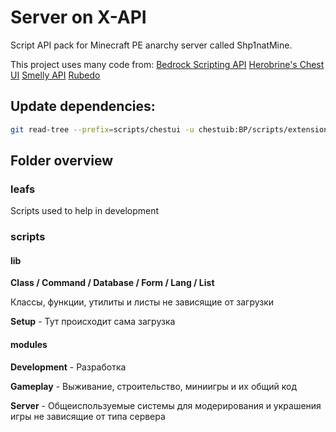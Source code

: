 # Server on X-API

Script API pack for Minecraft PE anarchy server called Shp1natMine. 

This project uses many code from:
  [Bedrock Scripting API](https://discord.gg/wMSBmuBB)
  [Herobrine's Chest UI](https://github.com/Herobrine643928/Chest-UI/)
  [Smelly API](https://github.com/Smelly-API/Smelly-API)
  [Rubedo](https://github.com/smell-of-curry/rubedo)


## Update dependencies:
```bash
git read-tree --prefix=scripts/chestui -u chestuib:BP/scripts/extensions
```

## Folder overview

### leafs 

Scripts used to help in development

### scripts

#### lib
**Class / Command / Database / Form / Lang / List**

Классы, функции, утилиты и листы не зависящие от загрузки

**Setup** - Тут происходит сама загрузка



#### modules
**Development** - Разработка

**Gameplay** - Выживание, строительство, миниигры и их общий код

**Server** - Общеиспользуемые системы для модерирования и украшения игры не зависящие от типа сервера